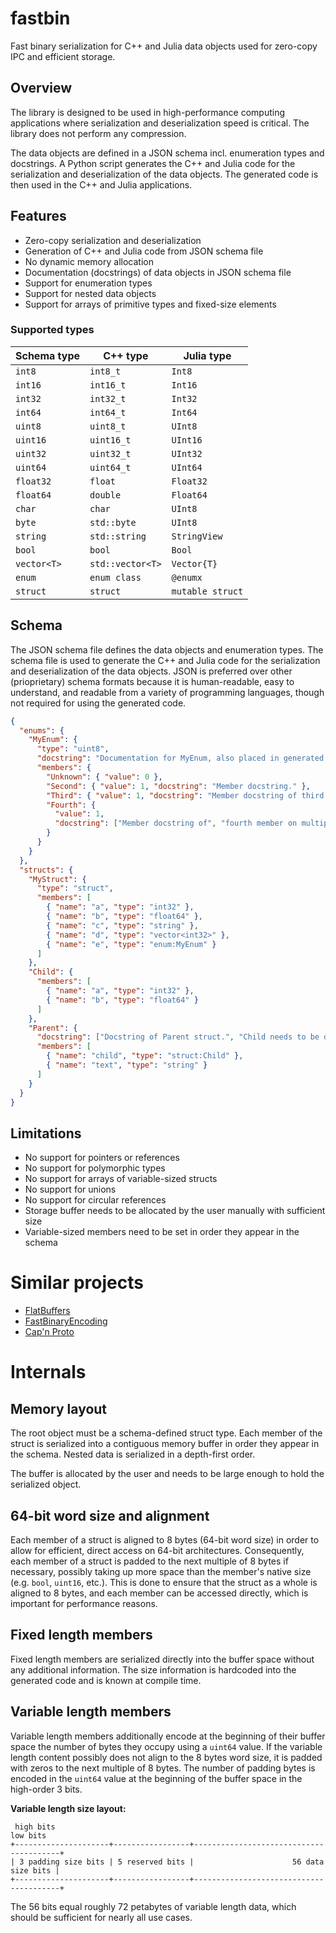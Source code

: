 # fastbin

Fast binary serialization for C++ and Julia data objects used for zero-copy IPC and efficient storage.

## Overview

The library is designed to be used in high-performance computing applications where serialization and deserialization speed is critical. The library does not perform any compression.

The data objects are defined in a JSON schema incl. enumeration types and docstrings.
A Python script generates the C++ and Julia code for the serialization and deserialization of the data objects. The generated code is then used in the C++ and Julia applications.

## Features

- Zero-copy serialization and deserialization
- Generation of C++ and Julia code from JSON schema file
- No dynamic memory allocation
- Documentation (docstrings) of data objects in JSON schema file
- Support for enumeration types
- Support for nested data objects
- Support for arrays of primitive types and fixed-size elements

### Supported types

| Schema type | C++ type         | Julia type       |
| ----------- | ---------------- | ---------------- |
| `int8`      | `int8_t`         | `Int8`           |
| `int16`     | `int16_t`        | `Int16`          |
| `int32`     | `int32_t`        | `Int32`          |
| `int64`     | `int64_t`        | `Int64`          |
| `uint8`     | `uint8_t`        | `UInt8`          |
| `uint16`    | `uint16_t`       | `UInt16`         |
| `uint32`    | `uint32_t`       | `UInt32`         |
| `uint64`    | `uint64_t`       | `UInt64`         |
| `float32`   | `float`          | `Float32`        |
| `float64`   | `double`         | `Float64`        |
| `char`      | `char`           | `UInt8`          |
| `byte`      | `std::byte`      | `UInt8`          |
| `string`    | `std::string`    | `StringView`     |
| `bool`      | `bool`           | `Bool`           |
| `vector<T>` | `std::vector<T>` | `Vector{T}`      |
| `enum`      | `enum class`     | `@enumx`         |
| `struct`    | `struct`         | `mutable struct` |

## Schema

The JSON schema file defines the data objects and enumeration types.
The schema file is used to generate the C++ and Julia code for the serialization and deserialization of the data objects.
JSON is preferred over other (prioprietary) schema formats because it is human-readable, easy to understand, and readable from a variety of programming languages, though not required for using the generated code.

```json
{
  "enums": {
    "MyEnum": {
      "type": "uint8",
      "docstring": "Documentation for MyEnum, also placed in generated code",
      "members": {
        "Unknown": { "value": 0 },
        "Second": { "value": 1, "docstring": "Member docstring." },
        "Third": { "value": 1, "docstring": "Member docstring of third member." },
        "Fourth": {
          "value": 1,
          "docstring": ["Member docstring of", "fourth member on multiple lines."]
        }
      }
    }
  },
  "structs": {
    "MyStruct": {
      "type": "struct",
      "members": [
        { "name": "a", "type": "int32" },
        { "name": "b", "type": "float64" },
        { "name": "c", "type": "string" },
        { "name": "d", "type": "vector<int32>" },
        { "name": "e", "type": "enum:MyEnum" }
      ]
    },
    "Child": {
      "members": [
        { "name": "a", "type": "int32" },
        { "name": "b", "type": "float64" }
      ]
    },
    "Parent": {
      "docstring": ["Docstring of Parent struct.", "Child needs to be defined before Parent in order to reference it."],
      "members": [
        { "name": "child", "type": "struct:Child" },
        { "name": "text", "type": "string" }
      ]
    }
  }
}
```

## Limitations

- No support for pointers or references
- No support for polymorphic types
- No support for arrays of variable-sized structs
- No support for unions
- No support for circular references
- Storage buffer needs to be allocated by the user manually with sufficient size
- Variable-sized members need to be set in order they appear in the schema

# Similar projects

- [FlatBuffers](https://google.github.io/flatbuffers/)
- [FastBinaryEncoding](https://github.com/chronoxor/FastBinaryEncoding)
- [Cap'n Proto](https://capnproto.org/)

# Internals

## Memory layout

The root object must be a schema-defined struct type.
Each member of the struct is serialized into a contiguous memory buffer in order they appear in the schema.
Nested data is serialized in a depth-first order.

The buffer is allocated by the user and needs to be large enough to hold the serialized object.

## 64-bit word size and alignment

Each member of a struct is aligned to 8 bytes (64-bit word size) in order to allow for efficient, direct access on 64-bit architectures.
Consequently, each member of a struct is padded to the next multiple of 8 bytes if necessary, possibly taking up more space than the member's native size (e.g. `bool`, `uint16`, etc.).
This is done to ensure that the struct as a whole is aligned to 8 bytes, and each member can be accessed directly, which is important for performance reasons.

## Fixed length members

Fixed length members are serialized directly into the buffer space without any additional information.
The size information is hardcoded into the generated code and is known at compile time.

## Variable length members

Variable length members additionally encode at the beginning of their buffer space the number of bytes they occupy using a `uint64` value.
If the variable length content possibly does not align to the 8 bytes word size, it is padded with zeros to the next multiple of 8 bytes.
The number of padding bytes is encoded in the `uint64` value at the beginning of the buffer space in the high-order 3 bits.

**Variable length size layout:**

     high bits                                                               low bits
    +---------------------+-----------------+----------------------------------------+
    | 3 padding size bits | 5 reserved bits |                      56 data size bits |
    +---------------------+-----------------+----------------------------------------+

The 56 bits equal roughly 72 petabytes of variable length data, which should be sufficient for nearly all use cases.

